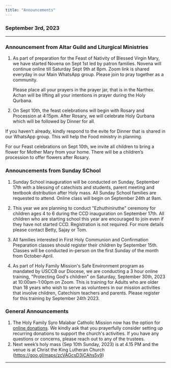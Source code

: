 ```yaml
---
title: "Announcements"
---
```


### September 3rd, 2023
---

### Announcement from Altar Guild and Liturgical Ministries

1. As part of preparation for the Feast of Nativity of Blessed Virgin Mary, we have started Novena on Sept 1st led by patron families. Novena will continue online till Saturday Sept 9th at 8pm. Zoom link is shared everyday in our Main WhatsApp group. Please join to pray together as a community.

   Please place all your prayers in the prayer jar, that is in the Narthex. Achan will be lifting all your intentions in prayer during the Holy Qurbana.

2. On Sept 10th, the feast celebrations will begin with Rosary and Procession at 4:15pm. After Rosary, we will celebrate Holy Qurbana which will be followed by Dinner for all.

  If you haven’t already, kindly respond to the evite for Dinner that is shared in our WhatsApp group. This will help the Food ministry in planning. 

  For our Feast celebrations on Sept 10th, we invite all children to bring a flower for Mother Mary from your home. There will be a children’s procession to offer flowers after Rosary.


### Announcements from Sunday SChool

1. Sunday School inauguration will be conducted on Sunday, September 17th with a blessing of catechists and students, parent meeting and textbook distribution after Holy mass. All Sunday School families are requested to attend. Online class will begin on September 24th at 9am.

2. This year we are planning to conduct "Ezhuthiniruthe" ceremony for children ages 4 to 6 during the CCD inauguration on September 17th. All children who are starting school this year are encouraged to join even if they have not started CCD. Registration is not required. For more details please contact Betty, Sajay or Tom.

3. All families interested in First Holy Communion and Confirmation Preparation classes should register their children by September 15th. Classes will be conducted in-person on the first Sunday  of the month from October-April.

4. As part of Holy Family Mission's Safe Environment program as mandated by USCCB our Diocese, we are conducting a 3 hour online training, "Protecting God's children" on Saturday, September 30th, 2023 at 10:00am-1:00pm on Zoom.
  This is training for Adults who are older than 18 years who wish to serve as volunteers in our mission activities that involve children, Catechism teachers and parents.
  Please register for this training by September 24th 2023.

### General Announcements

1. The Holy Family Syro Malabar Catholic Mission now has the option for <a target="_blank" href="https://holyfamilyseattle.org/donation/">online donations</a>. We kindly ask that you prayerfully consider setting up recurring donations to support the church's activities. If you have any questions or concerns, please reach out to any of the trustees.
2. Next week’s holy mass (Sep 10th Sunday, 2023) is at 4.15 PM and the venue is at Christ the King Lutheran Church (https://goo.gl/maps/zcVAGcsD3jCAhs5y9)

---
